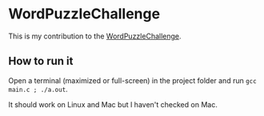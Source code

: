 WordPuzzleChallenge
===================
This is my contribution to the [WordPuzzleChallenge](https://www.reddit.com/r/TheHappieMakers/comments/4bb8lp/game_dev_challenge_word_puzzles/).

## How to run it
Open a terminal (maximized or full-screen) in the project folder and run `gcc main.c ; ./a.out`.

It should work on Linux and Mac but I haven't checked on Mac.
